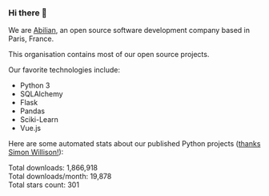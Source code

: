 ### Hi there 👋

We are [Abilian](https://abilian.com/), an open source software development company based in Paris, France.

This organisation contains most of our open source projects.

Our favorite technologies include:

- Python 3
- SQLAlchemy
- Flask
- Pandas
- Sciki-Learn
- Vue.js

Here are some automated stats about our published Python projects
([thanks Simon Willison!][sw-post]):

<!--marker-->
Total downloads: 1,866,918<br>
Total downloads/month: 19,878<br>
Total stars count: 301
<!--end-->

[sw-post]: https://simonwillison.net/2020/Jul/10/self-updating-profile-readme/